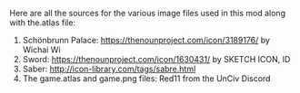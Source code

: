 Here are all the sources for the various image files used in this mod along with the.atlas file:

1. Schönbrunn Palace: https://thenounproject.com/icon/3189176/ by Wichai Wi
2. Sword: https://thenounproject.com/icon/1630431/ by SKETCH ICON, ID
3. Saber: http://icon-library.com/tags/sabre.html
4. The game.atlas and game.png files: Red11 from the UnCiv Discord
